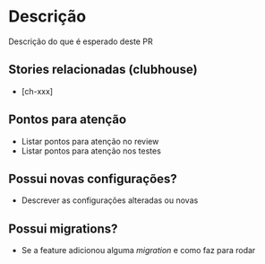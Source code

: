 # Descrição
Descrição do que é esperado deste PR


## Stories relacionadas (clubhouse)
- [ch-xxx]


## Pontos para atenção
- Listar pontos para atenção no review
- Listar pontos para atenção nos testes


## Possui novas configurações?
- Descrever as configurações alteradas ou novas


## Possui migrations?
- Se a feature adicionou alguma *migration* e como faz para rodar
